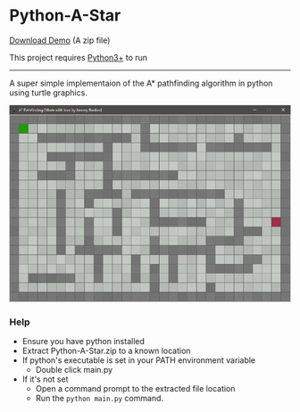 # Python-A-Star

[Download Demo](https://github.com/JeremyBankes/Python-A-Star/releases/download/1.0/Python-A-Star.zip) (A zip file)

This project requires [Python3+](https://www.python.org/downloads/) to run

***

A super simple implementaion of the A* pathfinding algorithm in python using turtle graphics.

![Pathfinding Demo](https://github.com/JeremyBankes/Python-A-Star/blob/main/cover.png?raw=true "Pathfinding Demo")

### Help

- Ensure you have python installed
- Extract Python-A-Star.zip to a known location
- If python's executable is set in your PATH environment variable
  - Double click main.py
- If it's not set
  - Open a command prompt to the extracted file location
  - Run the ```python main.py``` command.